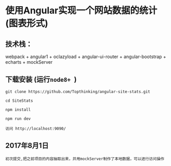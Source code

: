 # 使用Angular实现一个网站数据的统计(图表形式)

## 技术栈：

webpack + angular1 + oclazyload + angular-ui-router + angular-bootstrap + echarts + mockServer

## 下载安装 (运行`node8+ `)

 	git clone https://github.com/Topthinking/angular-site-stats.git
	
 	cd SiteStats

 	npm install
 	
    npm run dev 

    访问 http://localhost:9090/

## 2017年8月1日
```
初次提交,把之前项目的内容抽取出来，并用mockServer制作了本地数据，可以进行访问操作
```
